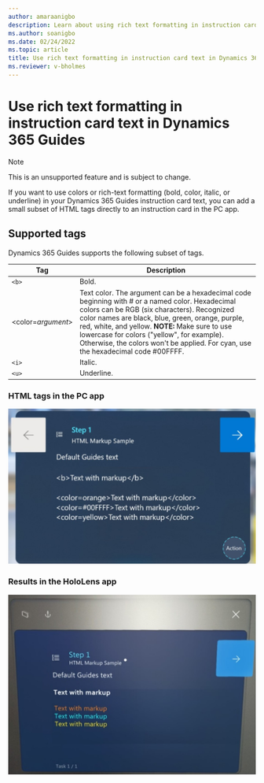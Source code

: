 ```yaml
---
author: amaraanigbo
description: Learn about using rich text formatting in instruction card text for Dynamics 365 Guides
ms.author: soanigbo
ms.date: 02/24/2022
ms.topic: article
title: Use rich text formatting in instruction card text in Dynamics 365 Guides
ms.reviewer: v-bholmes
---
```


# Use rich text formatting in instruction card text in Dynamics 365 Guides

> [!NOTE]
> This is an unsupported feature and is subject to change.

If you want to use colors or rich-text formatting (bold, color, italic, or underline) in your Dynamics 365 Guides instruction card text, you can add a small subset of HTML tags directly to an instruction card in the PC app.

## Supported tags

Dynamics 365 Guides supports the following subset of tags.

|Tag|Description|
|--------------|---------------------------------------------------------------------------------------|
|``<b>``|Bold.|
|<color=*argument*>|Text color. The argument can be a hexadecimal code beginning with # or a named color. Hexadecimal colors can be RGB (six characters). Recognized color names are black, blue, green, orange, purple, red, white, and yellow. **NOTE:** Make sure to use lowercase for colors ("yellow", for example). Otherwise, the colors won't be applied. For cyan, use the hexadecimal code #00FFFF.|
|``<i>``|Italic.|
|``<u>``|Underline.|

### HTML tags in the PC app

![Screenshot of PC app with HTML markdown in instruction card.](media/HTML-pc-app.jpg "Screenshot of PC app with HTML markdown in instruction card")

### Results in the HoloLens app

![Screenshot of HoloLens app with HTML results.](media/html-hololens-app.jpg "Screenshot of HoloLens app with HTML results")
